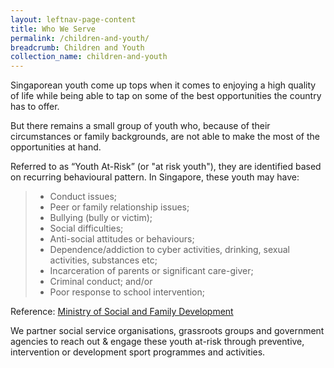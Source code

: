 ```yaml
---
layout: leftnav-page-content
title: Who We Serve
permalink: /children-and-youth/
breadcrumb: Children and Youth
collection_name: children-and-youth
---
```


Singaporean youth come up tops when it comes to enjoying a high quality of life while being able to tap on some of the best opportunities the country has to offer.

But there remains a small group of youth who, because of their circumstances or family backgrounds, are not able to make the most of the opportunities at hand.

Referred to as “Youth At-Risk” (or "at risk youth"), they are identified based on recurring behavioural pattern.  In Singapore, these youth may have: 

> * Conduct issues;
> * Peer or family relationship issues;
> * Bullying (bully or victim);
> * Social difficulties;
> * Anti-social attitudes or behaviours;
> * Dependence/addiction to cyber activities, drinking, sexual activities, substances etc;
> * Incarceration of parents or significant care-giver;
> * Criminal conduct; and/or 
> * Poor response to school intervention;

Reference: [Ministry of Social and Family Development](https://www.msf.gov.sg/policies/Children-and-Youth/Rebuilding-Children-and-Youth/Pages/default.aspx)

We partner social service organisations, grassroots groups and government agencies to reach out & engage these youth at-risk through preventive, intervention or development sport programmes and activities. 
 
